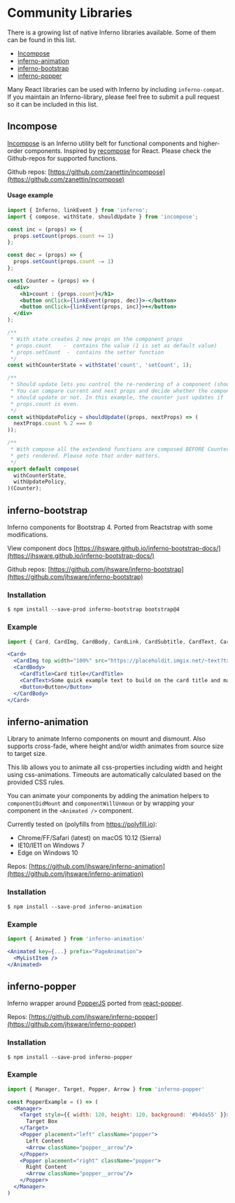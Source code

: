 # Community Libraries

There is a growing list of native Inferno libraries available. Some of them can be found in this list.

- [Incompose](#incompose)
- [inferno-animation](#inferno-animation)
- [inferno-bootstrap](#inferno-bootstrap)
- [inferno-popper](#inferno-popper)

Many React libraries can be used with Inferno by including `inferno-compat`. If you maintain an Inferno-library, please feel free to submit a pull request so it can be included in this list.

<a name="incompose"></a>
## Incompose
[Incompose](https://github.com/zanettin/incompose) is an Inferno utility belt for functional components and higher-order components.
Inspired by [recompose](https://github.com/acdlite/recompose) for React. Please check the Github-repos for supported functions.

Github repos: [https://github.com/zanettin/incompose](https://github.com/zanettin/incompose)

#### Usage example
```jsx
import { Inferno, linkEvent } from 'inferno';
import { compose, withState, shouldUpdate } from 'incompose';

const inc = (props) => {
  props.setCount(props.count += 1)
};

const dec = (props) => {
  props.setCount(props.count -= 1)
};

const Counter = (props) => (
  <div>
    <h1>count : {props.count}</h1>
    <button onClick={linkEvent(props, dec)}>-</button>
    <button onClick={linkEvent(props, inc)}>+</button>
  </div>
);

/**
 * With state creates 2 new props on the component props
 * props.count    -  contains the value (1 is set as default value)
 * props.setCount  -  contains the setter function
 */
const withCounterState = withState('count', 'setCount', 1);

/**
 * Should update lets you control the re-rendering of a component (shouldUpdate lifecycle hook).
 * You can compare current and next props and decide whether the component
 * should update or not. In this example, the counter just updates if
 * props.count is even.
 */
const withUpdatePolicy = shouldUpdate((props, nextProps) => (
  nextProps.count % 2 === 0
));

/**
 * With compose all the extendend functions are composed BEFORE Counter
 * gets rendered. Please note that order matters.
 */
export default compose(
  withCounterState,
  withUpdatePolicy,
)(Counter);
```

<a name="inferno-bootstrap"></a>
## inferno-bootstrap
Inferno components for Bootstrap 4. Ported from Reactstrap with some modifications.

View component docs [https://jhsware.github.io/inferno-bootstrap-docs/](https://jhsware.github.io/inferno-bootstrap-docs/)

Github repos: [https://github.com/jhsware/inferno-bootstrap](https://github.com/jhsware/inferno-bootstrap)

### Installation
```
$ npm install --save-prod inferno-bootstrap bootstrap@4
```

### Example
```jsx
import { Card, CardImg, CardBody, CardLink, CardSubtitle, CardText, CardTitle, Button } from 'inferno-bootstrap'

<Card>
  <CardImg top width="100%" src="https://placeholdit.imgix.net/~text?txtsize=33&txt=318%C3%97180&w=318&h=180" alt="Card image cap" />
  <CardBody>
    <CardTitle>Card title</CardTitle>
    <CardText>Some quick example text to build on the card title and make up the bulk of the card's content.</CardText>
    <Button>Button</Button>
  </CardBody>
</Card>
```

<a name="inferno-animation"></a>
## inferno-animation
Library to animate Inferno components on mount and dismount. Also supports cross-fade, where height and/or
width animates from source size to target size.

This lib allows you to animate all css-properties including width and height using css-animations.
Timeouts are automatically calculated based on the provided CSS rules.

You can animate your components by adding the animation helpers to `componentDidMount` and `componentWillUnmoun` 
or by wrapping your component in the `<Animated />` component.

Currently tested on (polyfills from https://polyfill.io):
- Chrome/FF/Safari (latest) on macOS 10.12 (Sierra)
- IE10/IE11 on Windows 7
- Edge on Windows 10

Repos: [https://github.com/jhsware/inferno-animation](https://github.com/jhsware/inferno-animation)

### Installation
```
$ npm install --save-prod inferno-animation
```

### Example
```jsx
import { Animated } from 'inferno-animation'

<Animated key={...} prefix="PageAnimation">
  <MyListItem />
</Animated>
```

<a name="inferno-popper"></a>
## inferno-popper
Inferno wrapper around [PopperJS](https://github.com/FezVrasta/popper.js/) ported from [react-popper](https://github.com/souporserious/react-popper).

Repos: [https://github.com/jhsware/inferno-popper](https://github.com/jhsware/inferno-popper)

### Installation
```
$ npm install --save-prod inferno-popper
```

### Example
```jsx
import { Manager, Target, Popper, Arrow } from 'inferno-popper'

const PopperExample = () => (
  <Manager>
    <Target style={{ width: 120, height: 120, background: '#b4da55' }}>
      Target Box
    </Target>
    <Popper placement="left" className="popper">
      Left Content
      <Arrow className="popper__arrow"/>
    </Popper>
    <Popper placement="right" className="popper">
      Right Content
      <Arrow className="popper__arrow"/>
    </Popper>
  </Manager>
)
```